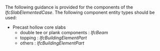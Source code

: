 The following guidance is provided for the components of the _IfcSlabElementedCase_. The following component entity types should be used:

* Precast hollow core slabs 
    * double tee or plank components : _IfcBeam_
    * topping : _IfcBuildingElementPart_
    * others : _IfcBuildingElementPart_